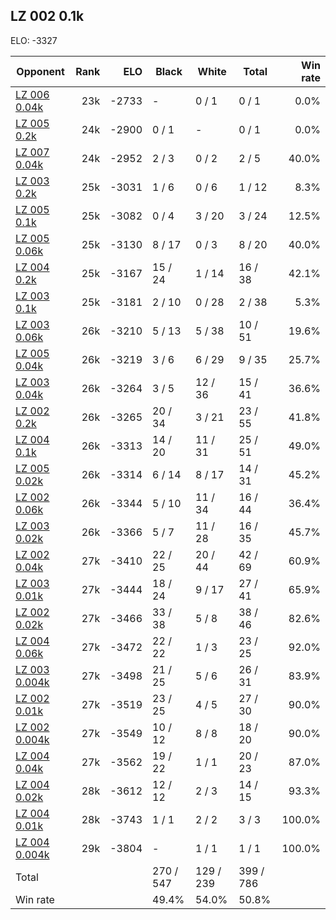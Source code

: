 ## LZ 002 0.1k ##

ELO: -3327

Opponent | Rank | ELO | Black | White | Total | Win rate
---------|-----:|----:|-------|-------|-------|-------:
[LZ 006 0.04k](LZ%20006%200.04k.md) | 23k | -2733 | - | 0 / 1 | 0 / 1 | 0.0%
[LZ 005 0.2k](LZ%20005%200.2k.md) | 24k | -2900 | 0 / 1 | - | 0 / 1 | 0.0%
[LZ 007 0.04k](LZ%20007%200.04k.md) | 24k | -2952 | 2 / 3 | 0 / 2 | 2 / 5 | 40.0%
[LZ 003 0.2k](LZ%20003%200.2k.md) | 25k | -3031 | 1 / 6 | 0 / 6 | 1 / 12 | 8.3%
[LZ 005 0.1k](LZ%20005%200.1k.md) | 25k | -3082 | 0 / 4 | 3 / 20 | 3 / 24 | 12.5%
[LZ 005 0.06k](LZ%20005%200.06k.md) | 25k | -3130 | 8 / 17 | 0 / 3 | 8 / 20 | 40.0%
[LZ 004 0.2k](LZ%20004%200.2k.md) | 25k | -3167 | 15 / 24 | 1 / 14 | 16 / 38 | 42.1%
[LZ 003 0.1k](LZ%20003%200.1k.md) | 25k | -3181 | 2 / 10 | 0 / 28 | 2 / 38 | 5.3%
[LZ 003 0.06k](LZ%20003%200.06k.md) | 26k | -3210 | 5 / 13 | 5 / 38 | 10 / 51 | 19.6%
[LZ 005 0.04k](LZ%20005%200.04k.md) | 26k | -3219 | 3 / 6 | 6 / 29 | 9 / 35 | 25.7%
[LZ 003 0.04k](LZ%20003%200.04k.md) | 26k | -3264 | 3 / 5 | 12 / 36 | 15 / 41 | 36.6%
[LZ 002 0.2k](LZ%20002%200.2k.md) | 26k | -3265 | 20 / 34 | 3 / 21 | 23 / 55 | 41.8%
[LZ 004 0.1k](LZ%20004%200.1k.md) | 26k | -3313 | 14 / 20 | 11 / 31 | 25 / 51 | 49.0%
[LZ 005 0.02k](LZ%20005%200.02k.md) | 26k | -3314 | 6 / 14 | 8 / 17 | 14 / 31 | 45.2%
[LZ 002 0.06k](LZ%20002%200.06k.md) | 26k | -3344 | 5 / 10 | 11 / 34 | 16 / 44 | 36.4%
[LZ 003 0.02k](LZ%20003%200.02k.md) | 26k | -3366 | 5 / 7 | 11 / 28 | 16 / 35 | 45.7%
[LZ 002 0.04k](LZ%20002%200.04k.md) | 27k | -3410 | 22 / 25 | 20 / 44 | 42 / 69 | 60.9%
[LZ 003 0.01k](LZ%20003%200.01k.md) | 27k | -3444 | 18 / 24 | 9 / 17 | 27 / 41 | 65.9%
[LZ 002 0.02k](LZ%20002%200.02k.md) | 27k | -3466 | 33 / 38 | 5 / 8 | 38 / 46 | 82.6%
[LZ 004 0.06k](LZ%20004%200.06k.md) | 27k | -3472 | 22 / 22 | 1 / 3 | 23 / 25 | 92.0%
[LZ 003 0.004k](LZ%20003%200.004k.md) | 27k | -3498 | 21 / 25 | 5 / 6 | 26 / 31 | 83.9%
[LZ 002 0.01k](LZ%20002%200.01k.md) | 27k | -3519 | 23 / 25 | 4 / 5 | 27 / 30 | 90.0%
[LZ 002 0.004k](LZ%20002%200.004k.md) | 27k | -3549 | 10 / 12 | 8 / 8 | 18 / 20 | 90.0%
[LZ 004 0.04k](LZ%20004%200.04k.md) | 27k | -3562 | 19 / 22 | 1 / 1 | 20 / 23 | 87.0%
[LZ 004 0.02k](LZ%20004%200.02k.md) | 28k | -3612 | 12 / 12 | 2 / 3 | 14 / 15 | 93.3%
[LZ 004 0.01k](LZ%20004%200.01k.md) | 28k | -3743 | 1 / 1 | 2 / 2 | 3 / 3 | 100.0%
[LZ 004 0.004k](LZ%20004%200.004k.md) | 29k | -3804 | - | 1 / 1 | 1 / 1 | 100.0%
Total | | | 270 / 547 | 129 / 239 | 399 / 786 | 
Win rate| | | 49.4% | 54.0% | 50.8% | 
